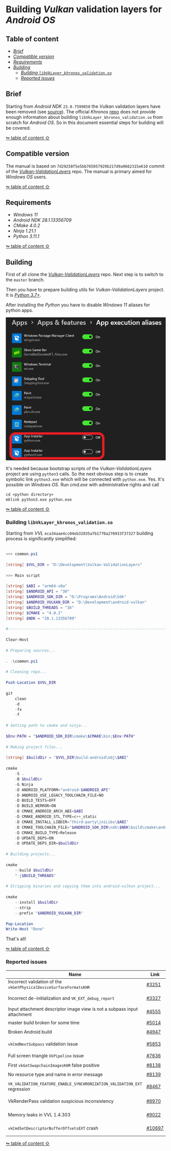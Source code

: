# Building _Vulkan_ validation layers for _Android OS_

## <a id="table-of-content">Table of content</a>

- [_Brief_](#brief)
- [_Compatible version_](#compatible-version)
- [_Requirements_](#requirements)
- [_Building_](#building)
  - [_Building `libVkLayer_khronos_validation.so`_](#making-library)
  - [_Reported issues_](#issues)

## <a id="brief">Brief</a>

Starting from _Android NDK_ `23.0.7599858` the _Vulkan_ validation layers have been removed (see [source](https://github.com/android/ndk/wiki/Changelog-r23)). The official _Khronos_ [repo](https://github.com/KhronosGroup/Vulkan-ValidationLayers) does not provide enough information about building `libVkLayer_khronos_validation.so` from scratch for _Android OS_. So in this document essential steps for building will be covered.

[↬ table of content ⇧](#table-of-content)

## <a id="compatible-version">Compatible version</a>

The manual is based on `7d29258f5e5bb765057929b217d9a9662315e610` commit of the [_Vulkan-ValidationLayers_](https://github.com/KhronosGroup/Vulkan-ValidationLayers) repo. The manual is primary aimed for _Windows OS_ users.

[↬ table of content ⇧](#table-of-content)

## <a id="requirements">Requirements</a>

- _Windows 11_
- _Android NDK 28.1.13356709_
- _CMake 4.0.2_
- _Ninja 1.21.1_
- _Python 3.11.1_

[↬ table of content ⇧](#table-of-content)

## <a id="building">Building</a>

First of all clone the [_Vulkan-ValidationLayers_](https://github.com/KhronosGroup/Vulkan-ValidationLayers) repo. Next step is to switch to the `master` branch.

Then you have to prepare building utils for _Vulkan-ValidationLayers_ project. It is [_Python 3.7+_](https://www.python.org/).

After installing the _Python_ you have to disable _Windows 11_ aliases for python apps.

<img src="./images/python-windows-aliases.png" width="629" />

It's needed because bootstrap scripts of the _Vulkan-ValidationLayers_ project are using `python3` calls. So the next obvious step is to create symbolic link `python3.exe` which will be connected with `python.exe`. Yes. It's possible on _Windows OS_. Run _cmd.exe_ with administrative rights and call

```batch
cd <python directory>
mklink python3.exe python.exe
```

[↬ table of content ⇧](#table-of-content)

### <a id="making-library">Building `libVkLayer_khronos_validation.so`</a>

Starting from _VVL_ `eca34aae4cc04eb32035a7b1770a276933f37327` building process is significantly simplified:

```PowerShell

>>> common.ps1

[string] $VVL_DIR = "D:\Development\Vulkan-ValidationLayers"

>>> Main script

[string] $ABI = "arm64-v8a"
[string] $ANDROID_API = "30"
[string] $ANDROID_SDK_DIR = "D:\Programs\Android\Sdk"
[string] $ANDROID_VULKAN_DIR = "D:\Development\android-vulkan"
[string] $BUILD_THREADS = "16"
[string] $CMAKE = "4.0.2"
[string] $NDK = "28.1.13356709"

#-----------------------------------------------------------------------------------------------------------------------

Clear-Host

# Preparing sources...

. .\common.ps1

# Cleaning repo...

Push-Location $VVL_DIR

git                                                                                             `
    clean                                                                                       `
    -d                                                                                          `
    -fx                                                                                         `
    -f

# Setting path to cmake and ninja...

$Env:PATH = "$ANDROID_SDK_DIR\cmake\$CMAKE\bin;$Env:PATH"

# Making project files...

[string] $buildDir = "$VVL_DIR\build-android\obj\$ABI"

cmake                                                                                           `
    -S .                                                                                        `
    -B $buildDir                                                                                `
    -G Ninja                                                                                    `
    -D ANDROID_PLATFORM="android-$ANDROID_API"                                                  `
    -D ANDROID_USE_LEGACY_TOOLCHAIN_FILE=NO                                                     `
    -D BUILD_TESTS=OFF                                                                          `
    -D BUILD_WERROR=ON                                                                          `
    -D CMAKE_ANDROID_ARCH_ABI=$ABI                                                              `
    -D CMAKE_ANDROID_STL_TYPE=c++_static                                                        `
    -D CMAKE_INSTALL_LIBDIR="third-party\jniLibs\$ABI"                                          `
    -D CMAKE_TOOLCHAIN_FILE="$ANDROID_SDK_DIR\ndk\$NDK\build\cmake\android.toolchain.cmake"     `
    -D CMAKE_BUILD_TYPE=Release                                                                 `
    -D UPDATE_DEPS=ON                                                                           `
    -D UPDATE_DEPS_DIR=$buildDir

# Building projects...

cmake                                                                                           `
    --build $buildDir                                                                           `
    "-j$BUILD_THREADS"

# Stripping binaries and copying them into android-vulkan project...

cmake                                                                                           `
    --install $buildDir                                                                         `
    --strip                                                                                     `
    --prefix "$ANDROID_VULKAN_DIR"

Pop-Location
Write-Host "Done"
```

That's all!

[↬ table of content ⇧](#table-of-content)

### <a id="issues">Reported issues</a>

Name | Link | Status
--- | --- | ---
Incorrect validation of the `vkGetPhysicalDeviceSurfaceFormatsKHR` | [#3251](https://github.com/KhronosGroup/Vulkan-ValidationLayers/issues/3251) | ✔️ Fixed
Incorrect de-initialization and `VK_EXT_debug_report` | [#3327](https://github.com/KhronosGroup/Vulkan-ValidationLayers/issues/3327) | ☄️ Driver bug
Input attachment descriptor image view is not a subpass input attachment | [#4555](https://github.com/KhronosGroup/Vulkan-ValidationLayers/issues/4555) | ✔️ Fixed
master build broken for some time | [#5014](https://github.com/KhronosGroup/SPIRV-Tools/issues/5014) | ✔️ Fixed
Broken Android build | [#4947](https://github.com/KhronosGroup/Vulkan-ValidationLayers/issues/4947) | ✔️ Fixed
`vkCmdNextSubpass` validation issue | [#5853](https://github.com/KhronosGroup/Vulkan-ValidationLayers/issues/5853) | 🛡️ Not an issue
Full screen triangle `VkPipeline` issue | [#7636](https://github.com/KhronosGroup/Vulkan-ValidationLayers/issues/7636) | ✔️ Fixed
First `vkGetSwapchainImagesKHR` false positive | [#8138](https://github.com/KhronosGroup/Vulkan-ValidationLayers/issues/8138) | ✔️ Fixed
No resource type and name in error message | [#8139](https://github.com/KhronosGroup/Vulkan-ValidationLayers/issues/8139) | ✔️ Fixed
`VK_VALIDATION_FEATURE_ENABLE_SYNCHRONIZATION_VALIDATION_EXT` regression | [#8467](https://github.com/KhronosGroup/Vulkan-ValidationLayers/issues/8467) | 🛡️ Not an issue
VkRenderPass validation suspicious inconsistency | [#8970](https://github.com/KhronosGroup/Vulkan-ValidationLayers/issues/8970) | 🛡️ Not an issue
Memory leaks in VVL 1.4.303 | [#9022](https://github.com/KhronosGroup/Vulkan-ValidationLayers/issues/9022) | ⚠️ Submitted
`vkCmdSetDescriptorBufferOffsetsEXT` crash | [#10697](https://github.com/KhronosGroup/Vulkan-ValidationLayers/issues/10697) | 🛡️ Not an issue

[↬ table of content ⇧](#table-of-content)

